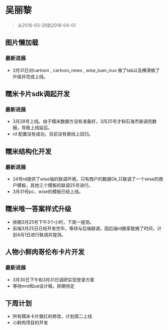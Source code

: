 # 吴丽黎

> 从2016-03-28到2016-04-01
## 图片懒加载

### 最新进展

* 3月31日对cartoon , cartoon_news , wise_tuan_nuo 做了tab以及横滑做了升级并完成上线。

## 糯米卡片sdk调起开发

### 最新进展

* 3月28号上线。由于糯米数据方没有准备好，3月25号才和石海杰联调完数据，导致上线延后。
* rd 配置没有成功，目前没有做线上回归。


## 糯米结构化开发

### 最新进展

* 24号rd提供了wise端的联调环境，只有商户的数据Ok,只联调了一个wise的商户模板，其他三个模板的联调25号进行。
* 3月31号pc、wise的模板已经上线。

## 糯米唯一答案样式升级

* 排期3月25号下午3个小时，下周一提测。
* 前端3月25日已经开发完毕，等待与后端联调，因后端rd搬家耽搁了时间，计划4月1日进行联调并提测。

## 人物小鲜肉哥伦布卡片开发

### 最新进展

* 3月30日下午和3月31日调研实现登录方案
* 等待mrd和ue设计稿，排期待定


## 下周计划

* 所有糯米卡片飘红的修改，计划周二上线
* 小鲜肉项目的开发